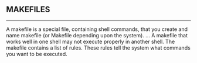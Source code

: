 ## MAKEFILES
-------------

A makefile is a special file, containing shell commands, that you create and name makefile (or Makefile depending upon the system). ... A makefile that works well in one shell may not execute properly in another shell. The makefile contains a list of rules. These rules tell the system what commands you want to be executed.